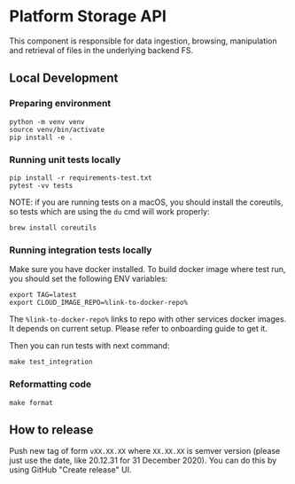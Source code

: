 # Platform Storage API

This component is responsible for data ingestion, browsing, manipulation and
retrieval of files in the underlying backend FS.

## Local Development

### Preparing environment
```
python -m venv venv
source venv/bin/activate
pip install -e .
```

### Running unit tests locally
```
pip install -r requirements-test.txt
pytest -vv tests
```

NOTE:
if you are running tests on a macOS,
you should install the coreutils, so tests which are using the `du` cmd will work properly:

```shell
brew install coreutils
```

### Running integration tests locally
Make sure you have docker installed.
To build docker image where test run, you should set the following ENV variables:

```
export TAG=latest
export CLOUD_IMAGE_REPO=%link-to-docker-repo%
```

The `%link-to-docker-repo%` links to repo with other services docker images.
It depends on current setup. Please refer to onboarding guide to get it.

Then you can run tests with next command:

```
make test_integration
```

### Reformatting code
```
make format
```

## How to release

Push new tag of form `vXX.XX.XX` where `XX.XX.XX` is semver version
(please just use the date, like 20.12.31 for 31 December 2020).
You can do this by using GitHub "Create release" UI.
